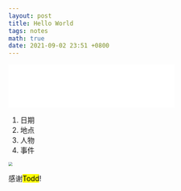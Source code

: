 ```yaml
---
layout: post
title: Hello World
tags: notes
math: true
date: 2021-09-02 23:51 +0800
---
```


<iframe frameborder="no" border="0" marginwidth="0" marginheight="0" width=330 height=86 src="//music.163.com/outchain/player?type=2&id=34033641&auto=1&height=66"></iframe>



1. 日期
2. 地点
3. 人物
4. 事件

<img src="C:\Users\大漠苍狼\Desktop\文件夹\Mollia.github.io\assets\pictures\mountain.jpg" style="zoom:50%;" />





感谢<mark>Todd</mark>!

